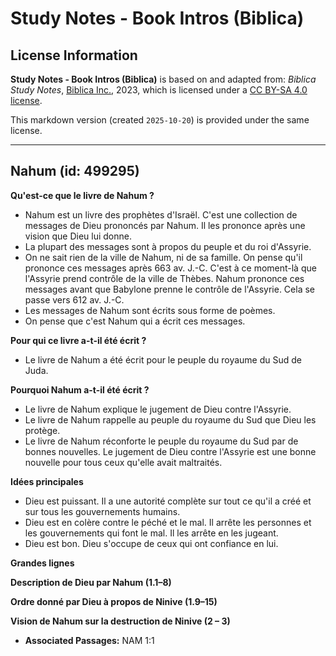 # Study Notes - Book Intros (Biblica)

## License Information

**Study Notes - Book Intros (Biblica)** is based on and adapted from: _Biblica Study Notes_, [Biblica Inc.](https://www.biblica.com/), 2023, which is licensed under a [CC BY-SA 4.0 license](https://creativecommons.org/licenses/by-sa/4.0/legalcode.en).

This markdown version (created `2025-10-20`) is provided under the same license.



--------------------------------

## Nahum (id: 499295)

**Qu'est\-ce que le livre de Nahum ?**

* Nahum est un livre des prophètes d'Israël. C'est une collection de messages de Dieu prononcés par Nahum. Il les prononce après une vision que Dieu lui donne.
* La plupart des messages sont à propos du peuple et du roi d'Assyrie.
* On ne sait rien de la ville de Nahum, ni de sa famille. On pense qu'il prononce ces messages après 663 av. J.\-C. C'est à ce moment\-là que l'Assyrie prend contrôle de la ville de Thèbes. Nahum prononce ces messages avant que Babylone prenne le contrôle de l'Assyrie. Cela se passe vers 612 av. J.\-C.
* Les messages de Nahum sont écrits sous forme de poèmes.
* On pense que c'est Nahum qui a écrit ces messages.

**Pour qui ce livre a\-t\-il été écrit ?**

* Le livre de Nahum a été écrit pour le peuple du royaume du Sud de Juda.

**Pourquoi Nahum a\-t\-il été écrit ?**

* Le livre de Nahum explique le jugement de Dieu contre l'Assyrie.
* Le livre de Nahum rappelle au peuple du royaume du Sud que Dieu les protège.
* Le livre de Nahum réconforte le peuple du royaume du Sud par de bonnes nouvelles. Le jugement de Dieu contre l'Assyrie est une bonne nouvelle pour tous ceux qu'elle avait maltraités.

**Idées principales**

* Dieu est puissant. Il a une autorité complète sur tout ce qu'il a créé et sur tous les gouvernements humains.
* Dieu est en colère contre le péché et le mal. Il arrête les personnes et les gouvernements qui font le mal. Il les arrête en les jugeant.
* Dieu est bon. Dieu s'occupe de ceux qui ont confiance en lui.

**Grandes lignes**

**Description de Dieu par Nahum (1\.1–8\)**

**Ordre donné par Dieu à propos de Ninive (1\.9–15\)**

**Vision de Nahum sur la destruction de Ninive (2 – 3\)**

* **Associated Passages:** NAM 1:1

